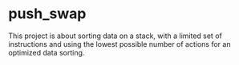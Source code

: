 # push_swap

This project is about sorting data on a stack, with a limited set of instructions and using
the lowest possible number of actions for an optimized data sorting.
